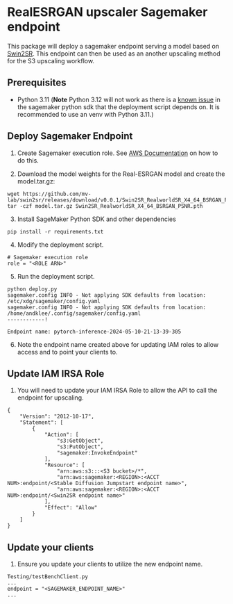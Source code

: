 # RealESRGAN upscaler Sagemaker endpoint

This package will deploy a sagemaker endpoint serving a model based on [Swin2SR](https://github.com/mv-lab/swin2sr]). This endpoint can then be used as an another upscaling method for the S3 upscaling workflow. 

## Prerequisites

* Python 3.11 (**Note** Python 3.12 will not work as there is a [known issue](https://github.com/aws/sagemaker-python-sdk/issues/4534) in the sagemaker python sdk that the deployment script depends on. It is recommended to use an venv with Python 3.11.)

## Deploy Sagemaker Endpoint

1. Create Sagemaker execution role. See [AWS Documentation](https://docs.aws.amazon.com/sagemaker/latest/dg/sagemaker-roles.html#sagemaker-roles-create-execution-role) on how to do this.

2. Download the model weights for the Real-ESRGAN model and create the model.tar.gz:

```
wget https://github.com/mv-lab/swin2sr/releases/download/v0.0.1/Swin2SR_RealworldSR_X4_64_BSRGAN_PSNR.pth
tar -czf model.tar.gz Swin2SR_RealworldSR_X4_64_BSRGAN_PSNR.pth
```

3. Install SageMaker Python SDK and other dependencies

```
pip install -r requirements.txt
```

4. Modify the deployment script.

```
# Sagemaker execution role
role = "<ROLE ARN>"
```

5. Run the deployment script.

```
python deploy.py
sagemaker.config INFO - Not applying SDK defaults from location: /etc/xdg/sagemaker/config.yaml
sagemaker.config INFO - Not applying SDK defaults from location: /home/andklee/.config/sagemaker/config.yaml
------------!

Endpoint name: pytorch-inference-2024-05-10-21-13-39-305
```

6. Note the endpoint name created above for updating IAM roles to allow access and to point your clients to.

## Update IAM IRSA Role

1. You will need to update your IAM IRSA Role to allow the API to call the endpoint for upscaling.

```
{
    "Version": "2012-10-17",
    "Statement": [
        {
            "Action": [
                "s3:GetObject",
                "s3:PutObject",
                "sagemaker:InvokeEndpoint"
            ],
            "Resource": [
                "arn:aws:s3:::<S3 bucket>/*",
                "arn:aws:sagemaker:<REGION>:<ACCT NUM>:endpoint/<Stable Diffusion Jumpstart endpoint name>",
                "arn:aws:sagemaker:<REGION>:<ACCT NUM>:endpoint/<Swin2SR endpoint name>"
            ],
            "Effect": "Allow"
        }
    ]
}
```

## Update your clients

1. Ensure you update your clients to utilize the new endpoint name.

```
Testing/testBenchClient.py
...
endpoint = "<SAGEMAKER_ENDPOINT_NAME>"
...
```